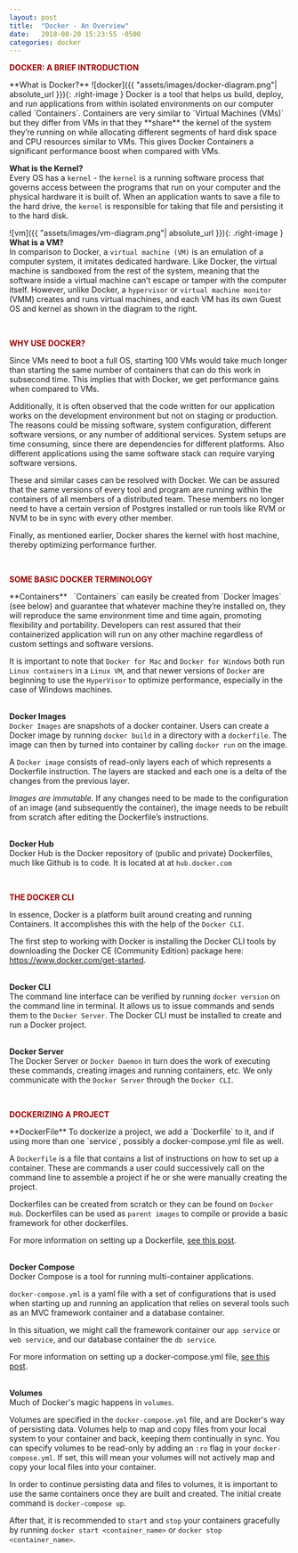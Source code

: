 ```yaml
---
layout: post
title:  "Docker - An Overview"
date:   2018-08-20 15:23:55 -0500
categories: docker
---
```

<style type="text/css">
  .left-image {
    float:left;
    margin-left:20px;
    width:400px;
  }
  .right-image {
    float:right;
    margin-left:20px;
    width:400px;
  }
</style>

<p style="color:#900; font-weight:bold; text-transform:uppercase;">Docker: A brief introduction</p>  
**What is Docker?**  
![docker]({{ "assets/images/docker-diagram.png"| absolute_url }}){: .right-image }
Docker is a tool that helps us build, deploy, and run applications from within isolated environments on our computer called `Containers`. Containers are very similar to `Virtual Machines (VMs)` but they differ from VMs in that they **share** the kernel of the system they’re running on while allocating different segments of hard disk space and CPU resources similar to VMs.  This gives Docker Containers a significant performance boost when compared with VMs.  


**What is the Kernel?**  
Every OS has a `kernel` - the `kernel` is a running software process that governs access between the programs that run on your computer and the physical hardware it is built of. When an application wants to save a file to the hard drive, the `kernel` is responsible for taking that file and persisting it to the hard disk.


![vm]({{ "assets/images/vm-diagram.png"| absolute_url }}){: .right-image }
**What is a VM?**  
In comparison to Docker, a `virtual machine (VM)` is an emulation of a computer system, it imitates dedicated hardware. Like Docker, the virtual machine is sandboxed from the rest of the system, meaning that the software inside a virtual machine can’t escape or tamper with the computer itself. However, unlike Docker, a `hypervisor` or `virtual machine monitor` (VMM) creates and runs virtual machines, and each VM has its own Guest OS and kernel as shown in the diagram to the right.


&nbsp;  
<p style="color:#900; font-weight:bold; text-transform:uppercase;">Why use Docker?</p>  
Since VMs need to boot a full OS, starting 100 VMs would take much longer than starting the same number of containers that can do this work in subsecond time.  This implies that with Docker, we get performance gains when compared to VMs.  

Additionally, it is often observed that the code written for our application works on the development environment but not on staging or production. The reasons could be missing software, system configuration, different software versions, or any number of additional services. System setups are time consuming, since there are dependencies for different platforms. Also different applications using the same software stack can require varying software versions.  

These and similar cases can be resolved with Docker. We can be assured that the same versions of every tool and program are running within the containers of all members of a distributed team.  These members no longer need to have a certain version of Postgres installed or run tools like RVM or NVM to be in sync with every other member.  

Finally, as mentioned earlier, Docker shares the kernel with host machine, thereby optimizing performance further.  

&nbsp;  
<p style="color:#900; font-weight:bold; text-transform:uppercase;">Some Basic Docker Terminology</p>  
**Containers**
&nbsp;    
`Containers` can easily be created from `Docker Images` (see below) and guarantee that whatever machine they’re installed on, they will reproduce the same environment time and time again, promoting flexibility and portability.  Developers can rest assured that their containerized application will run on any other machine regardless of custom settings and software versions.

It is important to note that `Docker for Mac` and `Docker for Windows` both run `Linux containers` in a `Linux VM`, and that newer versions of `Docker` are beginning to use the `HyperVisor` to optimize performance, especially in the case of Windows machines.  

&nbsp;  
**Docker Images**  
`Docker Images` are snapshots of a docker container. Users can create a Docker image by running `docker build` in a directory with a `dockerfile`. The image can then by turned into container by calling `docker run` on the image.  

A `Docker image` consists of read-only layers each of which represents a Dockerfile instruction. The layers are stacked and each one is a delta of the changes from the previous layer.  

*Images are immutable.*  If any changes need to be made to the configuration of an image (and subsequently the container), the image needs to be rebuilt from scratch after editing the Dockerfile’s instructions.   

&nbsp;  
**Docker Hub**  
Docker Hub is the Docker repository of (public and private) Dockerfiles, much like Github is to code.  It is located at at `hub.docker.com`    

&nbsp;  
<p style="color:#900; font-weight:bold; text-transform:uppercase;">The Docker CLI</p>  

In essence, Docker is a platform built around creating and running Containers.  It accomplishes this with the help of the `Docker CLI`.

The first step to working with Docker is installing the Docker CLI tools by downloading the Docker CE (Community Edition) package here: <https://www.docker.com/get-started>.  

&nbsp;  
**Docker CLI**  
The command line interface can be verified by running `docker version` on the command line in terminal. It allows us to issue commands and sends them to the `Docker Server`.  The Docker CLI must be installed to create and run a Docker project.

&nbsp;  
**Docker Server**  
The Docker Server or `Docker Daemon` in turn does the work of executing these commands, creating images and running containers, etc. We only communicate with the `Docker Server` through the `Docker CLI`.  

&nbsp;  
<p style="color:#900; font-weight:bold; text-transform:uppercase;">Dockerizing a Project</p>  
**DockerFile**  
To dockerize a project, we add a `Dockerfile` to it, and if using more than one `service`, possibly a docker-compose.yml file as well.  

A `Dockerfile` is a file that contains a list of instructions on how to set up a container.  These are commands a user could successively call on the command line to assemble a project if he or she were manually creating the project.  

Dockerfiles can be created from scratch or they can be found on `Docker Hub`.  Dockerfiles can be used as `parent images` to compile or provide a basic framework for other dockerfiles.  

For more information on setting up a Dockerfile, [see this post](/docker/2018/08/27/dockerfile.html).

&nbsp;  
**Docker Compose**  
Docker Compose is a tool for running multi-container applications.  

`docker-compose.yml` is a yaml file with a set of configurations that is used when starting up and running an application that relies on several tools such as an MVC framework container and a database container.    

In this situation, we might call the framework container our `app service` or `web service`, and our database container the `db service`.

For more information on setting up a docker-compose.yml file, [see this post](/docker/2018/09/03/docker-compose.html).

&nbsp;  
**Volumes**  
Much of Docker's magic happens in `volumes`.  

Volumes are specified in the `docker-compose.yml` file, and are Docker's way of persisting data. Volumes help to map and copy files from your local system to your container and back, keeping them continually in sync. You can specify volumes to be read-only by adding an `:ro` flag in your `docker-compose.yml`.  If set, this will mean your volumes will not actively map and copy your local files into your container.

In order to continue persisting data and files to volumes, it is important to use the same containers once they are built and created. The initial create command is `docker-compose up`.  

After that, it is recommended to `start` and `stop` your containers gracefully by running `docker start <container_name>` or `docker stop <container_name>`.  


<!-- **To build your project**  
1. Start by creating a folder for your project. cd into the root.
2. Creating the `Dockerfile` above. <sup>1</sup>       
3. Then create the `docker-compose.yml` file. <sup>2</sup>  
4. Add the mix file and change its permissions to make it executable by running `chmod +x mix` in terminal while in the root directory of your project.   
5. Then run `docker build -t <name_of_your_image> .`.  
Here the -t is a flag that sets the `tag` of your project.   
6. You should now be able to run `docker images` and see your newly created image listed. At this point it is an inert image and is not running.  
7. Now run `docker-compose build` to get an image of your other services like your database created, and your `volumes` built. <sup>3</sup>
8. In the root directory, run
`./mix deps.get  
./mix ecto.create  
./mix ecto.migrate`  
9. cd into the `src` folder and run `cd assets && npm install`
10. Finally cd one level back up to your root directory and run `docker-compose up`  

**Your container should now be up.**  
- Verify this by running `docker container ls`.  You should see 2 containers up and running.  
- Navigate to `localhost:4000` to view your site in a browser

**To start and stop your containers**   -->
